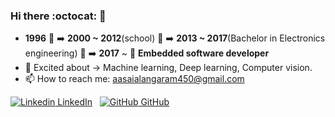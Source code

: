 ### Hi there :octocat: 👋

- **1996** :baby: :arrow_right: **2000 ~ 2012**(school) :school: :arrow_right: **2013 ~ 2017**(Bachelor in Electronics engineering) :boy: :arrow_right: **2017** ~ :office: **Embedded software developer**  
- 🌱 Excited about -> Machine learning, Deep learning, Computer vision.
- 📫 How to reach me: aasaialangaram450@gmail.com 

[![Linkedin](https://i.stack.imgur.com/gVE0j.png) LinkedIn](https://www.linkedin.com/in/aasaialangaram-%F0%9F%A4%96-b614b2a2/)
&nbsp; [![GitHub](https://i.stack.imgur.com/tskMh.png) GitHub](https://github.com/AasaiAlangaram) 	
<!--
**AasaiAlangaram/AasaiAlangaram** is a ✨ _special_ ✨ repository because its `README.md` (this file) appears on your GitHub profile.

Here are some ideas to get you started:

- 🔭 I’m currently working on Embedded software development 
- 🌱 I’m currently learning ...
- 👯 I’m looking to collaborate on ...
- 🤔 I’m looking for help with ...
- 💬 Ask me about ...
- 📫 How to reach me: ...
- 😄 Pronouns: ...
- ⚡ Fun fact: ...
-->
